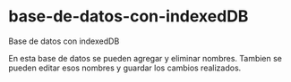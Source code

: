 # base-de-datos-con-indexedDB
Base de datos con indexedDB


En esta base de datos se pueden agregar y eliminar nombres. Tambien se pueden editar esos nombres y guardar los cambios realizados.
